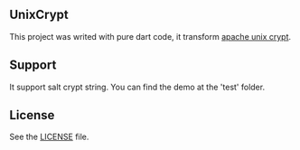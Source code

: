 ## UnixCrypt

This project was writed with pure dart code, it transform [apache unix crypt][apache unix crypt].

## Support
It support salt crypt string.
You can find the demo at the 'test' folder.

## License

See the [LICENSE][license] file.

[apache unix crypt]: https://commons.apache.org/proper/commons-codec/apidocs/org/apache/commons/codec/digest/UnixCrypt.html
[license]: https://github.com/YPPPK/unix_crypt/blob/master/LICENSE
